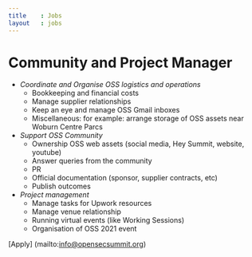 ```yaml
---
title    : Jobs
layout   : jobs
---
```


# Community and Project Manager

- *Coordinate and Organise OSS logistics and operations*
  - Bookkeeping and financial costs
  - Manage supplier relationships
  - Keep an eye and manage OSS Gmail inboxes
  - Miscellaneous: for example: arrange storage of OSS assets near Woburn Centre Parcs
- *Support OSS Community*
  - Ownership OSS web assets (social media, Hey Summit, website, youtube)
  - Answer queries from the community
  - PR
  - Official documentation (sponsor, supplier contracts, etc)
  - Publish outcomes
- *Project management*
  - Manage tasks for Upwork resources
  - Manage venue relationship
  - Running virtual events (like Working Sessions)
  - Organisation of OSS 2021 event

[Apply] (mailto:info@opensecsummit.org) 
